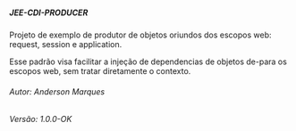 ##### JEE-CDI-PRODUCER

Projeto de exemplo de produtor de objetos oriundos dos escopos web: request, session e application.

Esse padrão visa facilitar a injeção de dependencias de objetos de-para os escopos web, sem tratar diretamente o contexto.





###### Autor: Anderson Marques
###### Versão: 1.0.0-OK